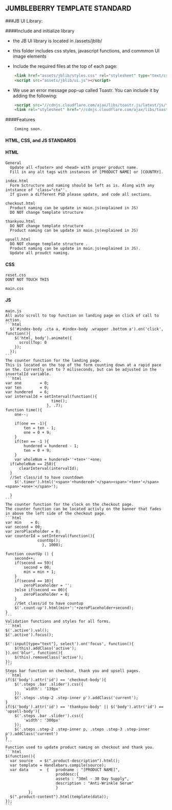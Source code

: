 JUMBLEBERRY TEMPLATE STANDARD
-----------------------------

###JB UI Library:

####Include and initialize library

- the JB UI library is located in /assets/jblib/
- this folder includes css styles, javascript functions, and commmon UI image elements

- Include the required files at the top of each page:
 
```html
    <link href="assets/jblib/styles.css" rel="stylesheet" type="text/css">
    <script src="assets/jblib/ui.js"></script>
```
- We use an error message pop-up called Toastr. You can include it by adding the following:

```html
    <script src="//cdnjs.cloudflare.com/ajax/libs/toastr.js/latest/js/toastr.min.js"></script>
    <link rel="stylesheet" href="//cdnjs.cloudflare.com/ajax/libs/toastr.js/latest/css/toastr.min.css">
```


####Features
 
   ```
       Coming soon.
   ```
    
#### HTML, CSS, and JS STANDARDS

#### HTML
    General
      Update all <footer> and <head> with proper product name.
      Fill in any alt tags with instances of [PRODUCT NAME] or [COUNTRY].

    index.html
      Form Sctructure and naming should be left as is. Along with any intstance of 'class="cta"'.
      If given a different PSD please update, and code all sections.

    checkout.html
      Product naming can be update in main.js(explained in JS)
      DO NOT change template structure 

    thankyou.html
      DO NOT change template structure 
      Product naming can be update in main.js(explained in JS)    

    upsell.html
      DO NOT change template structure .
      Product naming can be update in main.js(explained in JS).
      Update all proudct naming.

#### CSS
    reset.css
    DONT NOT TOUCH THIS
    
    main.css
    
    

#### JS
    main.js
    All auto scroll to top function on landing page on click of call to action.
    ```html
      $('#index-body .cta a, #index-body .wrapper .bottom a').on('click', function(){
        $('html, body').animate({
          scrollTop: 0
        });
      });
    ```
    The counter function for the landing page.
    This is located on the top of the form counting down at a rapid pace on the. Currently set to 7 miliseconds, but can be adjusted in the invertalId variable.
    ```html
    var one        = 0;
    var ten        = 0;
    var hundered   = 6;
    var intervalId = setInterval(function(){
                        time();
                      }, .7);
    function time(){
        one--;

        if(one == -1){
            ten = ten - 1;
            one = 0 + 9;
        }
        if(ten == -1 ){
            hundered = hundered - 1;
            ten = 0 + 9;
        }
        var wholeNum = hundered+''+ten+''+one;
      if(wholeNum == 250){
          clearInterval(intervalId);
      }
      //Set class/id to have countdown
        $('.timer').html('<span>'+hundered+'</span><span>'+ten+'</span><span>'+one+'</span>');

      }
    ```
    The counter function for the clock on the checkout page.
    The counter function can be located activly on the banner that fades in above the left side of the checkout page.
    ```html
    var min    = 0;
    var second = 00;
    var zeroPlaceholder = 0;
    var counterId = setInterval(function(){
                  countUp();
                    }, 1000);

    function countUp () {
        second++;
        if(second == 59){
            second = 00;
            min = min + 1;
        }
        if(second == 10){
            zeroPlaceholder = '';
        }else if(second == 00){
            zeroPlaceholder = 0;
        }
        //Set class/id to have countup
        $('.count-up').html(min+':'+zeroPlaceholder+second);
    }
    ```
    Validation functions and styles for all forms.
    ```html
    $('.active').val();
    $('.active').focus();

    $(':input[type="text"], select').on('focus', function(){
        $(this).addClass('active');
    }).on('blur', function(){
        $(this).removeClass('active');
    });
    ```
    Steps bar function on checkout, thank you and upsell pages.
    ```html
    if($('body').attr('id') == 'checkout-body'){
        $('.steps .bar .slider').css({
            'width': '139px'
        });
        $('.steps .step-2 .step-inner p').addClass('current');
    }
    if($('body').attr('id') == 'thankyou-body' || $('body').attr('id') == 'upsell-body'){
        $('.steps .bar .slider').css({
            'width': '300px'
        });
        $('.steps .step-2 .step-inner p, .steps .step-3 .step-inner p').addClass('current') 
    }
    ```
    Function used to update product naming on checkout and thank you.
    ```html
    $(function(){
      var source   = $(".product-description").html();
      var template = Handlebars.compile(source);
      var data     =  {   prodname : "[PRODUCT NAME]",
                          proddesc:{  
                          assets : "30ml - 30 Day Supply", 
                          description : "Anti-Wrinkle Serum"
                          }
              };
      $(".product-content").html(template(data));
    });
    ```